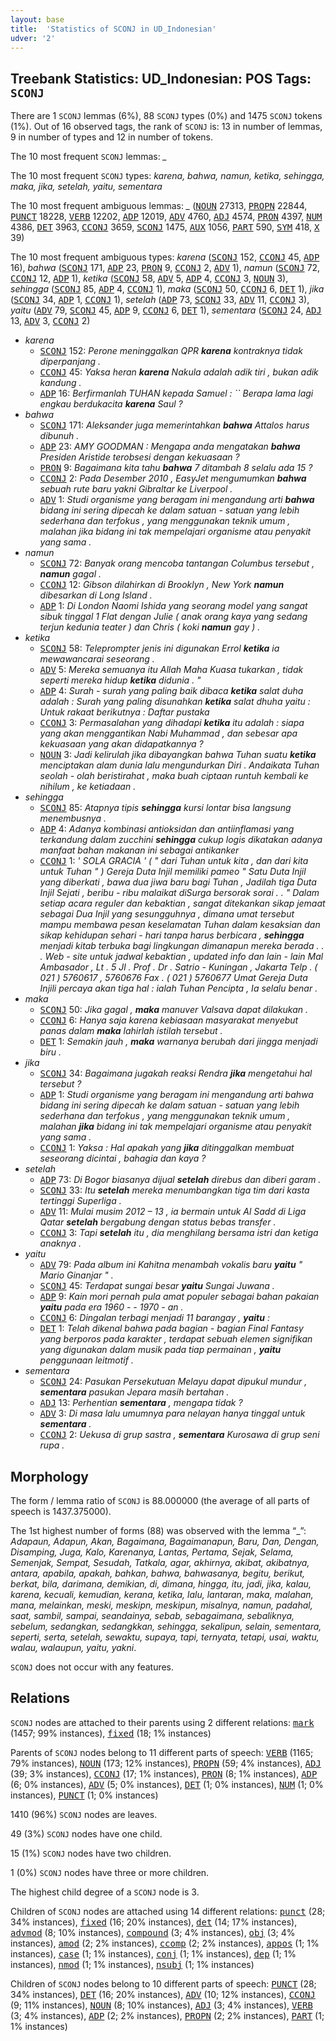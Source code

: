 ```yaml
---
layout: base
title:  'Statistics of SCONJ in UD_Indonesian'
udver: '2'
---
```


## Treebank Statistics: UD_Indonesian: POS Tags: `SCONJ`

There are 1 `SCONJ` lemmas (6%), 88 `SCONJ` types (0%) and 1475 `SCONJ` tokens (1%).
Out of 16 observed tags, the rank of `SCONJ` is: 13 in number of lemmas, 9 in number of types and 12 in number of tokens.

The 10 most frequent `SCONJ` lemmas: <em>_</em>

The 10 most frequent `SCONJ` types:  <em>karena, bahwa, namun, ketika, sehingga, maka, jika, setelah, yaitu, sementara</em>

The 10 most frequent ambiguous lemmas: <em>_</em> (<tt><a href="id-pos-NOUN.html">NOUN</a></tt> 27313, <tt><a href="id-pos-PROPN.html">PROPN</a></tt> 22844, <tt><a href="id-pos-PUNCT.html">PUNCT</a></tt> 18228, <tt><a href="id-pos-VERB.html">VERB</a></tt> 12202, <tt><a href="id-pos-ADP.html">ADP</a></tt> 12019, <tt><a href="id-pos-ADV.html">ADV</a></tt> 4760, <tt><a href="id-pos-ADJ.html">ADJ</a></tt> 4574, <tt><a href="id-pos-PRON.html">PRON</a></tt> 4397, <tt><a href="id-pos-NUM.html">NUM</a></tt> 4386, <tt><a href="id-pos-DET.html">DET</a></tt> 3963, <tt><a href="id-pos-CCONJ.html">CCONJ</a></tt> 3659, <tt><a href="id-pos-SCONJ.html">SCONJ</a></tt> 1475, <tt><a href="id-pos-AUX.html">AUX</a></tt> 1056, <tt><a href="id-pos-PART.html">PART</a></tt> 590, <tt><a href="id-pos-SYM.html">SYM</a></tt> 418, <tt><a href="id-pos-X.html">X</a></tt> 39)

The 10 most frequent ambiguous types:  <em>karena</em> (<tt><a href="id-pos-SCONJ.html">SCONJ</a></tt> 152, <tt><a href="id-pos-CCONJ.html">CCONJ</a></tt> 45, <tt><a href="id-pos-ADP.html">ADP</a></tt> 16), <em>bahwa</em> (<tt><a href="id-pos-SCONJ.html">SCONJ</a></tt> 171, <tt><a href="id-pos-ADP.html">ADP</a></tt> 23, <tt><a href="id-pos-PRON.html">PRON</a></tt> 9, <tt><a href="id-pos-CCONJ.html">CCONJ</a></tt> 2, <tt><a href="id-pos-ADV.html">ADV</a></tt> 1), <em>namun</em> (<tt><a href="id-pos-SCONJ.html">SCONJ</a></tt> 72, <tt><a href="id-pos-CCONJ.html">CCONJ</a></tt> 12, <tt><a href="id-pos-ADP.html">ADP</a></tt> 1), <em>ketika</em> (<tt><a href="id-pos-SCONJ.html">SCONJ</a></tt> 58, <tt><a href="id-pos-ADV.html">ADV</a></tt> 5, <tt><a href="id-pos-ADP.html">ADP</a></tt> 4, <tt><a href="id-pos-CCONJ.html">CCONJ</a></tt> 3, <tt><a href="id-pos-NOUN.html">NOUN</a></tt> 3), <em>sehingga</em> (<tt><a href="id-pos-SCONJ.html">SCONJ</a></tt> 85, <tt><a href="id-pos-ADP.html">ADP</a></tt> 4, <tt><a href="id-pos-CCONJ.html">CCONJ</a></tt> 1), <em>maka</em> (<tt><a href="id-pos-SCONJ.html">SCONJ</a></tt> 50, <tt><a href="id-pos-CCONJ.html">CCONJ</a></tt> 6, <tt><a href="id-pos-DET.html">DET</a></tt> 1), <em>jika</em> (<tt><a href="id-pos-SCONJ.html">SCONJ</a></tt> 34, <tt><a href="id-pos-ADP.html">ADP</a></tt> 1, <tt><a href="id-pos-CCONJ.html">CCONJ</a></tt> 1), <em>setelah</em> (<tt><a href="id-pos-ADP.html">ADP</a></tt> 73, <tt><a href="id-pos-SCONJ.html">SCONJ</a></tt> 33, <tt><a href="id-pos-ADV.html">ADV</a></tt> 11, <tt><a href="id-pos-CCONJ.html">CCONJ</a></tt> 3), <em>yaitu</em> (<tt><a href="id-pos-ADV.html">ADV</a></tt> 79, <tt><a href="id-pos-SCONJ.html">SCONJ</a></tt> 45, <tt><a href="id-pos-ADP.html">ADP</a></tt> 9, <tt><a href="id-pos-CCONJ.html">CCONJ</a></tt> 6, <tt><a href="id-pos-DET.html">DET</a></tt> 1), <em>sementara</em> (<tt><a href="id-pos-SCONJ.html">SCONJ</a></tt> 24, <tt><a href="id-pos-ADJ.html">ADJ</a></tt> 13, <tt><a href="id-pos-ADV.html">ADV</a></tt> 3, <tt><a href="id-pos-CCONJ.html">CCONJ</a></tt> 2)


* <em>karena</em>
  * <tt><a href="id-pos-SCONJ.html">SCONJ</a></tt> 152: <em>Perone meninggalkan QPR <b>karena</b> kontraknya tidak diperpanjang .</em>
  * <tt><a href="id-pos-CCONJ.html">CCONJ</a></tt> 45: <em>Yaksa heran <b>karena</b> Nakula adalah adik tiri , bukan adik kandung .</em>
  * <tt><a href="id-pos-ADP.html">ADP</a></tt> 16: <em>Berfirmanlah TUHAN kepada Samuel : `` Berapa lama lagi engkau berdukacita <b>karena</b> Saul ?</em>
* <em>bahwa</em>
  * <tt><a href="id-pos-SCONJ.html">SCONJ</a></tt> 171: <em>Aleksander juga memerintahkan <b>bahwa</b> Attalos harus dibunuh .</em>
  * <tt><a href="id-pos-ADP.html">ADP</a></tt> 23: <em>AMY GOODMAN : Mengapa anda mengatakan <b>bahwa</b> Presiden Aristide terobsesi dengan kekuasaan ?</em>
  * <tt><a href="id-pos-PRON.html">PRON</a></tt> 9: <em>Bagaimana kita tahu <b>bahwa</b> 7 ditambah 8 selalu ada 15 ?</em>
  * <tt><a href="id-pos-CCONJ.html">CCONJ</a></tt> 2: <em>Pada Desember 2010 , EasyJet mengumumkan <b>bahwa</b> sebuah rute baru yakni Gibraltar ke Liverpool .</em>
  * <tt><a href="id-pos-ADV.html">ADV</a></tt> 1: <em>Studi organisme yang beragam ini mengandung arti <b>bahwa</b> bidang ini sering dipecah ke dalam satuan - satuan yang lebih sederhana dan terfokus , yang menggunakan teknik umum , malahan jika bidang ini tak mempelajari organisme atau penyakit yang sama .</em>
* <em>namun</em>
  * <tt><a href="id-pos-SCONJ.html">SCONJ</a></tt> 72: <em>Banyak orang mencoba tantangan Columbus tersebut , <b>namun</b> gagal .</em>
  * <tt><a href="id-pos-CCONJ.html">CCONJ</a></tt> 12: <em>Gibson dilahirkan di Brooklyn , New York <b>namun</b> dibesarkan di Long Island .</em>
  * <tt><a href="id-pos-ADP.html">ADP</a></tt> 1: <em>Di London Naomi Ishida yang seorang model yang sangat sibuk tinggal 1 Flat dengan Julie ( anak orang kaya yang sedang terjun kedunia teater ) dan Chris ( koki <b>namun</b> gay ) .</em>
* <em>ketika</em>
  * <tt><a href="id-pos-SCONJ.html">SCONJ</a></tt> 58: <em>Teleprompter jenis ini digunakan Errol <b>ketika</b> ia mewawancarai seseorang .</em>
  * <tt><a href="id-pos-ADV.html">ADV</a></tt> 5: <em>Mereka semuanya itu Allah Maha Kuasa tukarkan , tidak seperti mereka hidup <b>ketika</b> didunia . "</em>
  * <tt><a href="id-pos-ADP.html">ADP</a></tt> 4: <em>Surah - surah yang paling baik dibaca <b>ketika</b> salat duha adalah : Surah yang paling disunahkan <b>ketika</b> salat dhuha yaitu : Untuk rakaat berikutnya : Daftar pustaka</em>
  * <tt><a href="id-pos-CCONJ.html">CCONJ</a></tt> 3: <em>Permasalahan yang dihadapi <b>ketika</b> itu adalah : siapa yang akan menggantikan Nabi Muhammad , dan sebesar apa kekuasaan yang akan didapatkannya ?</em>
  * <tt><a href="id-pos-NOUN.html">NOUN</a></tt> 3: <em>Jadi kelirulah jika dibayangkan bahwa Tuhan suatu <b>ketika</b> menciptakan alam dunia lalu mengundurkan Diri . Andaikata Tuhan seolah - olah beristirahat , maka buah ciptaan runtuh kembali ke nihilum , ke ketiadaan .</em>
* <em>sehingga</em>
  * <tt><a href="id-pos-SCONJ.html">SCONJ</a></tt> 85: <em>Atapnya tipis <b>sehingga</b> kursi lontar bisa langsung menembusnya .</em>
  * <tt><a href="id-pos-ADP.html">ADP</a></tt> 4: <em>Adanya kombinasi antioksidan dan antiinflamasi yang terkandung dalam zucchini <b>sehingga</b> cukup logis dikatakan adanya manfaat bahan makanan ini sebagai antikanker</em>
  * <tt><a href="id-pos-CCONJ.html">CCONJ</a></tt> 1: <em>' SOLA GRACIA ' ( " dari Tuhan untuk kita , dan dari kita untuk Tuhan " ) Gereja Duta Injil memiliki pameo " Satu Duta Injil yang diberkati , bawa dua jiwa baru bagi Tuhan , Jadilah tiga Duta Injil Sejati , beribu - ribu malaikat diSurga bersorak sorai . . " Dalam setiap acara reguler dan kebaktian , sangat ditekankan sikap jemaat sebagai Dua Injil yang sesungguhnya , dimana umat tersebut mampu membawa pesan keselamatan Tuhan dalam kesaksian dan sikap kehidupan sehari - hari tanpa harus berbicara , <b>sehingga</b> menjadi kitab terbuka bagi lingkungan dimanapun mereka berada . . . Web - site untuk jadwal kebaktian , updated info dan lain - lain Mal Ambasador , Lt . 5 Jl . Prof . Dr . Satrio - Kuningan , Jakarta Telp . ( 021 ) 5760617 , 5760676 Fax . ( 021 ) 5760677 Umat Gereja Duta Injili percaya akan tiga hal : ialah Tuhan Pencipta , Ia selalu benar .</em>
* <em>maka</em>
  * <tt><a href="id-pos-SCONJ.html">SCONJ</a></tt> 50: <em>Jika gagal , <b>maka</b> manuver Valsava dapat dilakukan .</em>
  * <tt><a href="id-pos-CCONJ.html">CCONJ</a></tt> 6: <em>Hanya saja karena kebiasaan masyarakat menyebut panas dalam <b>maka</b> lahirlah istilah tersebut .</em>
  * <tt><a href="id-pos-DET.html">DET</a></tt> 1: <em>Semakin jauh , <b>maka</b> warnanya berubah dari jingga menjadi biru .</em>
* <em>jika</em>
  * <tt><a href="id-pos-SCONJ.html">SCONJ</a></tt> 34: <em>Bagaimana jugakah reaksi Rendra <b>jika</b> mengetahui hal tersebut ?</em>
  * <tt><a href="id-pos-ADP.html">ADP</a></tt> 1: <em>Studi organisme yang beragam ini mengandung arti bahwa bidang ini sering dipecah ke dalam satuan - satuan yang lebih sederhana dan terfokus , yang menggunakan teknik umum , malahan <b>jika</b> bidang ini tak mempelajari organisme atau penyakit yang sama .</em>
  * <tt><a href="id-pos-CCONJ.html">CCONJ</a></tt> 1: <em>Yaksa : Hal apakah yang <b>jika</b> ditinggalkan membuat seseorang dicintai , bahagia dan kaya ?</em>
* <em>setelah</em>
  * <tt><a href="id-pos-ADP.html">ADP</a></tt> 73: <em>Di Bogor biasanya dijual <b>setelah</b> direbus dan diberi garam .</em>
  * <tt><a href="id-pos-SCONJ.html">SCONJ</a></tt> 33: <em>Itu <b>setelah</b> mereka menumbangkan tiga tim dari kasta tertinggi Superliga .</em>
  * <tt><a href="id-pos-ADV.html">ADV</a></tt> 11: <em>Mulai musim 2012 – 13 , ia bermain untuk Al Sadd di Liga Qatar <b>setelah</b> bergabung dengan status bebas transfer .</em>
  * <tt><a href="id-pos-CCONJ.html">CCONJ</a></tt> 3: <em>Tapi <b>setelah</b> itu , dia menghilang bersama istri dan ketiga anaknya .</em>
* <em>yaitu</em>
  * <tt><a href="id-pos-ADV.html">ADV</a></tt> 79: <em>Pada album ini Kahitna menambah vokalis baru <b>yaitu</b> " Mario Ginanjar " .</em>
  * <tt><a href="id-pos-SCONJ.html">SCONJ</a></tt> 45: <em>Terdapat sungai besar <b>yaitu</b> Sungai Juwana .</em>
  * <tt><a href="id-pos-ADP.html">ADP</a></tt> 9: <em>Kain mori pernah pula amat populer sebagai bahan pakaian <b>yaitu</b> pada era 1960 - - 1970 - an .</em>
  * <tt><a href="id-pos-CCONJ.html">CCONJ</a></tt> 6: <em>Dingalan terbagi menjadi 11 barangay , <b>yaitu</b> :</em>
  * <tt><a href="id-pos-DET.html">DET</a></tt> 1: <em>Telah dikenal bahwa pada bagian - bagian Final Fantasy yang berporos pada karakter , terdapat sebuah elemen signifikan yang digunakan dalam musik pada tiap permainan , <b>yaitu</b> penggunaan leitmotif .</em>
* <em>sementara</em>
  * <tt><a href="id-pos-SCONJ.html">SCONJ</a></tt> 24: <em>Pasukan Persekutuan Melayu dapat dipukul mundur , <b>sementara</b> pasukan Jepara masih bertahan .</em>
  * <tt><a href="id-pos-ADJ.html">ADJ</a></tt> 13: <em>Perhentian <b>sementara</b> , mengapa tidak ?</em>
  * <tt><a href="id-pos-ADV.html">ADV</a></tt> 3: <em>Di masa lalu umumnya para nelayan hanya tinggal untuk <b>sementara</b> .</em>
  * <tt><a href="id-pos-CCONJ.html">CCONJ</a></tt> 2: <em>Uekusa di grup sastra , <b>sementara</b> Kurosawa di grup seni rupa .</em>

## Morphology

The form / lemma ratio of `SCONJ` is 88.000000 (the average of all parts of speech is 1437.375000).

The 1st highest number of forms (88) was observed with the lemma “_”: <em>Adapaun, Adapun, Akan, Bagaimana, Bagaimanapun, Baru, Dan, Dengan, Disamping, Juga, Kalo, Karenanya, Lantas, Pertama, Sejak, Selama, Semenjak, Sempat, Sesudah, Tatkala, agar, akhirnya, akibat, akibatnya, antara, apabila, apakah, bahkan, bahwa, bahwasanya, begitu, berikut, berkat, bila, darimana, demikian, di, dimana, hingga, itu, jadi, jika, kalau, karena, kecuali, kemudian, kerana, ketika, lalu, lantaran, maka, malahan, mana, melainkan, meski, meskipn, meskipun, misalnya, namun, padahal, saat, sambil, sampai, seandainya, sebab, sebagaimana, sebaliknya, sebelum, sedangkan, sedangkkan, sehingga, sekalipun, selain, sementara, seperti, serta, setelah, sewaktu, supaya, tapi, ternyata, tetapi, usai, waktu, walau, walaupun, yaitu, yakni</em>.

`SCONJ` does not occur with any features.


## Relations

`SCONJ` nodes are attached to their parents using 2 different relations: <tt><a href="id-dep-mark.html">mark</a></tt> (1457; 99% instances), <tt><a href="id-dep-fixed.html">fixed</a></tt> (18; 1% instances)

Parents of `SCONJ` nodes belong to 11 different parts of speech: <tt><a href="id-pos-VERB.html">VERB</a></tt> (1165; 79% instances), <tt><a href="id-pos-NOUN.html">NOUN</a></tt> (173; 12% instances), <tt><a href="id-pos-PROPN.html">PROPN</a></tt> (59; 4% instances), <tt><a href="id-pos-ADJ.html">ADJ</a></tt> (39; 3% instances), <tt><a href="id-pos-CCONJ.html">CCONJ</a></tt> (17; 1% instances), <tt><a href="id-pos-PRON.html">PRON</a></tt> (8; 1% instances), <tt><a href="id-pos-ADP.html">ADP</a></tt> (6; 0% instances), <tt><a href="id-pos-ADV.html">ADV</a></tt> (5; 0% instances), <tt><a href="id-pos-DET.html">DET</a></tt> (1; 0% instances), <tt><a href="id-pos-NUM.html">NUM</a></tt> (1; 0% instances), <tt><a href="id-pos-PUNCT.html">PUNCT</a></tt> (1; 0% instances)

1410 (96%) `SCONJ` nodes are leaves.

49 (3%) `SCONJ` nodes have one child.

15 (1%) `SCONJ` nodes have two children.

1 (0%) `SCONJ` nodes have three or more children.

The highest child degree of a `SCONJ` node is 3.

Children of `SCONJ` nodes are attached using 14 different relations: <tt><a href="id-dep-punct.html">punct</a></tt> (28; 34% instances), <tt><a href="id-dep-fixed.html">fixed</a></tt> (16; 20% instances), <tt><a href="id-dep-det.html">det</a></tt> (14; 17% instances), <tt><a href="id-dep-advmod.html">advmod</a></tt> (8; 10% instances), <tt><a href="id-dep-compound.html">compound</a></tt> (3; 4% instances), <tt><a href="id-dep-obj.html">obj</a></tt> (3; 4% instances), <tt><a href="id-dep-amod.html">amod</a></tt> (2; 2% instances), <tt><a href="id-dep-ccomp.html">ccomp</a></tt> (2; 2% instances), <tt><a href="id-dep-appos.html">appos</a></tt> (1; 1% instances), <tt><a href="id-dep-case.html">case</a></tt> (1; 1% instances), <tt><a href="id-dep-conj.html">conj</a></tt> (1; 1% instances), <tt><a href="id-dep-dep.html">dep</a></tt> (1; 1% instances), <tt><a href="id-dep-nmod.html">nmod</a></tt> (1; 1% instances), <tt><a href="id-dep-nsubj.html">nsubj</a></tt> (1; 1% instances)

Children of `SCONJ` nodes belong to 10 different parts of speech: <tt><a href="id-pos-PUNCT.html">PUNCT</a></tt> (28; 34% instances), <tt><a href="id-pos-DET.html">DET</a></tt> (16; 20% instances), <tt><a href="id-pos-ADV.html">ADV</a></tt> (10; 12% instances), <tt><a href="id-pos-CCONJ.html">CCONJ</a></tt> (9; 11% instances), <tt><a href="id-pos-NOUN.html">NOUN</a></tt> (8; 10% instances), <tt><a href="id-pos-ADJ.html">ADJ</a></tt> (3; 4% instances), <tt><a href="id-pos-VERB.html">VERB</a></tt> (3; 4% instances), <tt><a href="id-pos-ADP.html">ADP</a></tt> (2; 2% instances), <tt><a href="id-pos-PROPN.html">PROPN</a></tt> (2; 2% instances), <tt><a href="id-pos-PART.html">PART</a></tt> (1; 1% instances)

